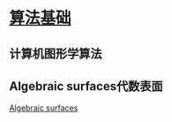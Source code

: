# [算法基础](https://github.com/all-in-one-houdini/Houdini_Algorithmic/blob/main/Algorithmic_Base.md)

## 计算机图形学算法

## Algebraic surfaces代数表面
[Algebraic surfaces](https://www.singsurf.org/djep/GWTASurf.php)
